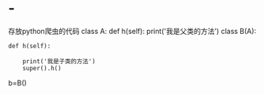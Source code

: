 # -
存放python爬虫的代码
class A:
    def h(self):
        print('我是父类的方法')
class B(A):
    
    def h(self):
        
        print('我是子类的方法')
        super().h()

b=B()
